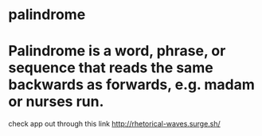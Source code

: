 # palindrome

# Palindrome is a word, phrase, or sequence that reads the same backwards as forwards, e.g. madam or nurses run.

check app out through this link http://rhetorical-waves.surge.sh/